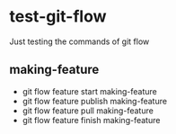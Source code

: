# test-git-flow
Just testing the commands of git flow

## making-feature
- git flow feature start making-feature
- git flow feature publish making-feature
- git flow feature pull making-feature
- git flow feature finish making-feature